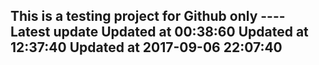 This is a testing project for Github only
---- Latest update
Updated at 00:38:60
Updated at 12:37:40
Updated at 2017-09-06 22:07:40
-----
